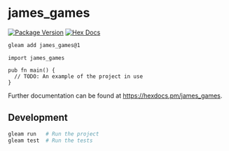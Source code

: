 # james_games

[![Package Version](https://img.shields.io/hexpm/v/james_games)](https://hex.pm/packages/james_games)
[![Hex Docs](https://img.shields.io/badge/hex-docs-ffaff3)](https://hexdocs.pm/james_games/)

```sh
gleam add james_games@1
```
```gleam
import james_games

pub fn main() {
  // TODO: An example of the project in use
}
```

Further documentation can be found at <https://hexdocs.pm/james_games>.

## Development

```sh
gleam run   # Run the project
gleam test  # Run the tests
```
